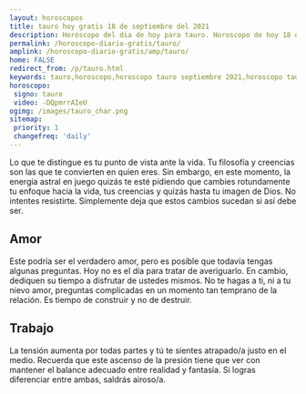 ```yaml
---
layout: horoscopos
title: tauro hoy gratis 18 de septiembre del 2021 
description: Horóscopo del dia de hoy para tauro. Horoscopo de hoy 18 de septiembre del 2021. Las predicciones de amor, trabajo, vida personal gratis.
permalink: /horoscopo-diario-gratis/tauro/
amplink: /horoscopo-diario-gratis/amp/tauro/
home: FALSE
redirect_from: /p/tauro.html
keywords: tauro,horoscopo,horoscopo tauro septiembre 2021,horoscopo tauro hoy,tarot tauro septiembre 2021,horoscopo tauro,tarot tauro hoy,horoscopo de hoy,horoscopo diario,tarot del amor,horoscopo de hoy tauro,horoscopo diario del tarot, Horoscopo de hoy tauro 18 de septiembre del 2021,horóscopo del día,signos zodiacales 2021, el horoscopo de hoy
horoscopo:
 signo: tauro
 video: -DQpmrrAIeU
ogimg: /images/tauro_char.png
sitemap:
 priority: 1
 changefreq: 'daily'
---
```



Lo que te distingue es tu punto de vista ante la vida. Tu filosofía y creencias son las que te convierten en quien eres. Sin embargo, en este momento, la energía astral en juego quizás te esté pidiendo que cambies rotundamente tu enfoque hacia la vida, tus creencias y quizás hasta tu imagen de Dios. No intentes resistirte. Simplemente deja que estos cambios sucedan si así debe ser.

## Amor

Este podría ser el verdadero amor, pero es posible que todavía tengas algunas preguntas. Hoy no es el día para tratar de averiguarlo. En cambio, dediquen su tiempo a disfrutar de ustedes mismos. No te hagas a ti, ni a tu nievo amor, preguntas complicadas en un momento tan temprano de la relación. Es tiempo de construir y no de destruir.

## Trabajo

La tensión aumenta por todas partes y tú te sientes atrapado/a justo en el medio. Recuerda que este ascenso de la presión tiene que ver con mantener el balance adecuado entre realidad y fantasía. Si logras diferenciar entre ambas, saldrás airoso/a.
